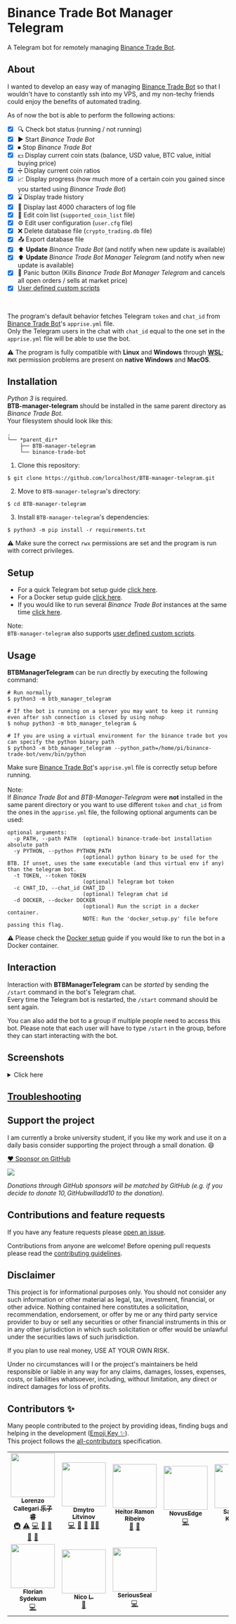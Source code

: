 # Binance Trade Bot Manager Telegram

A Telegram bot for remotely managing [Binance Trade Bot].

## About

I wanted to develop an easy way of managing [Binance Trade Bot] so that I wouldn't have to constantly ssh into my VPS, and my non-techy friends could enjoy the benefits of automated trading.

As of now the bot is able to perform the following actions:

- [x] 🔍 Check bot status (running / not running)
- [x] ▶ Start _Binance Trade Bot_
- [x] ⏹ Stop _Binance Trade Bot_
- [x] 💵 Display current coin stats (balance, USD value, BTC value, initial buying price)
- [x] ➗ Display current coin ratios
- [x] 📈 Display progress (how much more of a certain coin you gained since you started using _Binance Trade Bot_)
- [x] ⌛ Display trade history
- [x] 📜 Display last 4000 characters of log file
- [x] 👛 Edit coin list (`supported_coin_list` file)
- [x] ⚙ Edit user configuration (`user.cfg` file)
- [x] ❌ Delete database file (`crypto_trading.db` file)
- [x] 📤 Export database file
- [x] ⬆ **Update** _Binance Trade Bot_ (and notify when new update is available)
- [x] ⬆ **Update** _Binance Trade Bot Manager Telegram_ (and notify when new update is available)
- [x] 🚨 Panic button (Kills _Binance Trade Bot Manager Telegram_ and cancels all open orders / sells at market price)
- [x] [User defined custom scripts](./docs/custom-scripts.md)

</br>

The program's default behavior fetches Telegram `token` and `chat_id` from [Binance Trade Bot]'s `apprise.yml` file.  
Only the Telegram users in the chat with `chat_id` equal to the one set in the `apprise.yml` file will be able to use the bot.

⚠ The program is fully compatible with **Linux** and **Windows** through **[WSL]**;  
`RWX` permission problems are present on **native Windows** and **MacOS**.

## Installation

_Python 3_ is required.  
**BTB-manager-telegram** should be installed in the same parent directory as _Binance Trade Bot_.  
Your filesystem should look like this:

```
.
└── *parent_dir*
    ├── BTB-manager-telegram
    └── binance-trade-bot
```

1. Clone this repository:

```console
$ git clone https://github.com/lorcalhost/BTB-manager-telegram.git
```

2. Move to `BTB-manager-telegram`'s directory:

```console
$ cd BTB-manager-telegram
```

3. Install `BTB-manager-telegram`'s dependencies:

```console
$ python3 -m pip install -r requirements.txt
```

⚠ Make sure the correct `rwx` permissions are set and the program is run with correct privileges.

## Setup

- For a quick Telegram bot setup guide [click here](./docs/telegram-setup.md).
- For a Docker setup guide [click here](./docs/docker-setup.md).
- If you would like to run several _Binance Trade Bot_ instances at the same time [click here](./docs/multiple-bots.md).

Note:  
`BTB-manager-telegram` also supports [user defined custom scripts](./docs/custom-scripts.md).

## Usage

**BTBManagerTelegram** can be run directly by executing the following command:

```console
# Run normally
$ python3 -m btb_manager_telegram

# If the bot is running on a server you may want to keep it running even after ssh connection is closed by using nohup
$ nohup python3 -m btb_manager_telegram &

# If you are using a virtual environment for the binance trade bot you can specify the python binary path
$ python3 -m btb_manager_telegram --python_path=/home/pi/binance-trade-bot/venv/bin/python
```

Make sure [Binance Trade Bot]'s `apprise.yml` file is correctly setup before running.  
</br>
Note:  
If _Binance Trade Bot_ and _BTB-Manager-Telegram_ were **not** installed in the same parent directory or you want to use different `token` and `chat_id` from the ones in the `apprise.yml` file, the following optional arguments can be used:

```console
optional arguments:
  -p PATH, --path PATH  (optional) binance-trade-bot installation absolute path
  -y PYTHON, --python PYTHON_PATH
                        (optional) python binary to be used for the BTB. If unset, uses the same executable (and thus virtual env if any) than the telegram bot.
  -t TOKEN, --token TOKEN
                        (optional) Telegram bot token
  -c CHAT_ID, --chat_id CHAT_ID
                        (optional) Telegram chat id
  -d DOCKER, --docker DOCKER
                        (optional) Run the script in a docker container.
                        NOTE: Run the 'docker_setup.py' file before passing this flag.
```

⚠ Please check the [Docker setup] guide if you would like to run the bot in a Docker container.

## Interaction

Interaction with **BTBManagerTelegram** can be _started_ by sending the `/start` command in the bot's Telegram chat.  
Every time the Telegram bot is restarted, the `/start` command should be sent again.

You can also add the bot to a group if multiple people need to access this bot. Please note that each user will have to type `/start` in the group, before they can start interacting with the bot.

## Screenshots

<details><summary>Click here</summary>

<p align="center">
  	<img height="20%" width="20%" src="https://i.imgur.com/9JUN2G7.jpg" />&nbsp;&nbsp;&nbsp;&nbsp;
    <img height="20%" width="20%" src="https://i.imgur.com/FBSNURs.jpg" />&nbsp;&nbsp;&nbsp;&nbsp;
    <img height="20%" width="20%" src="https://i.imgur.com/UKyREe9.jpg" />
</p>
</details>

## [Troubleshooting]

## Support the project

I am currently a broke university student, if you like my work and use it on a daily basis consider supporting the project through a small donation. :smile:

[:heart: Sponsor on GitHub](https://github.com/sponsors/lorcalhost)

<a href="https://www.buymeacoffee.com/lorcalhost">
  <img src="https://img.buymeacoffee.com/button-api/?text=Buy me a beer&emoji=🍺&slug=lorcalhost&button_colour=FFDD00&font_colour=000000&font_family=Lato&outline_colour=000000&coffee_colour=ffffff">
</a>

_Donations through GitHub sponsors will be matched by GitHub (e.g. if you decide to donate 10$, GitHub will add 10$ to the donation)._

## Contributions and feature requests

If you have any feature requests please [open an issue].

Contributions from anyone are welcome! Before opening pull requests please read the [contributing guidelines].

## Disclaimer

This project is for informational purposes only. You should not consider any
such information or other material as legal, tax, investment, financial, or
other advice. Nothing contained here constitutes a solicitation, recommendation,
endorsement, or offer by me or any third party service provider to buy or sell
any securities or other financial instruments in this or in any other
jurisdiction in which such solicitation or offer would be unlawful under the
securities laws of such jurisdiction.

If you plan to use real money, USE AT YOUR OWN RISK.

Under no circumstances will I or the project's maintainers be held responsible or liable in any way for any claims,
damages, losses, expenses, costs, or liabilities whatsoever, including, without limitation, any direct or indirect
damages for loss of profits.

## Contributors ✨

Many people contributed to the project by providing ideas, finding bugs and helping in the development ([Emoji Key ✨](https://allcontributors.org/docs/en/emoji-key)).  
This project follows the [all-contributors] specification.

<!-- ALL-CONTRIBUTORS-LIST:START - Do not remove or modify this section -->
<!-- prettier-ignore-start -->
<!-- markdownlint-disable -->
<table>
  <tr>
    <td align="center"><a href="https://lorcalhost.com"><img src="https://avatars.githubusercontent.com/u/9640455?v=4?s=100" width="100px;" alt=""/><br /><sub><b>Lorenzo Callegari 乐子睿</b></sub></a><br /><a href="#infra-lorcalhost" title="Infrastructure (Hosting, Build-Tools, etc)">🚇</a> <a href="https://github.com/lorcalhost/BTB-manager-telegram/commits?author=lorcalhost" title="Tests">⚠️</a> <a href="https://github.com/lorcalhost/BTB-manager-telegram/commits?author=lorcalhost" title="Code">💻</a> <a href="https://github.com/lorcalhost/BTB-manager-telegram/commits?author=lorcalhost" title="Documentation">📖</a> <a href="#maintenance-lorcalhost" title="Maintenance">🚧</a> <a href="https://github.com/lorcalhost/BTB-manager-telegram/issues?q=author%3Alorcalhost" title="Bug reports">🐛</a> <a href="#ideas-lorcalhost" title="Ideas, Planning, & Feedback">🤔</a></td>
    <td align="center"><a href="https://DmytroLitvinov.com"><img src="https://avatars.githubusercontent.com/u/16066485?v=4?s=100" width="100px;" alt=""/><br /><sub><b>Dmytro Litvinov</b></sub></a><br /><a href="https://github.com/lorcalhost/BTB-manager-telegram/commits?author=DmytroLitvinov" title="Code">💻</a> <a href="#ideas-DmytroLitvinov" title="Ideas, Planning, & Feedback">🤔</a> <a href="#maintenance-DmytroLitvinov" title="Maintenance">🚧</a> <a href="#mentoring-DmytroLitvinov" title="Mentoring">🧑‍🏫</a></td>
    <td align="center"><a href="http://heitorramon.com"><img src="https://avatars.githubusercontent.com/u/1626923?v=4?s=100" width="100px;" alt=""/><br /><sub><b>Heitor Ramon Ribeiro</b></sub></a><br /><a href="#ideas-bloodf" title="Ideas, Planning, & Feedback">🤔</a> <a href="#design-bloodf" title="Design">🎨</a></td>
    <td align="center"><a href="https://github.com/NovusEdge"><img src="https://avatars.githubusercontent.com/u/68768969?v=4?s=100" width="100px;" alt=""/><br /><sub><b>NovusEdge</b></sub></a><br /><a href="https://github.com/lorcalhost/BTB-manager-telegram/commits?author=NovusEdge" title="Code">💻</a></td>
    <td align="center"><a href="https://github.com/pwnfoo"><img src="https://avatars.githubusercontent.com/u/9546091?v=4?s=100" width="100px;" alt=""/><br /><sub><b>Sachin S. Kamath</b></sub></a><br /><a href="#ideas-pwnfoo" title="Ideas, Planning, & Feedback">🤔</a> <a href="https://github.com/lorcalhost/BTB-manager-telegram/commits?author=pwnfoo" title="Documentation">📖</a></td>
    <td align="center"><a href="https://github.com/kydrenw"><img src="https://avatars.githubusercontent.com/u/4505155?v=4?s=100" width="100px;" alt=""/><br /><sub><b>Hoang Dinh</b></sub></a><br /><a href="https://github.com/lorcalhost/BTB-manager-telegram/issues?q=author%3Akydrenw" title="Bug reports">🐛</a></td>
    <td align="center"><a href="https://github.com/idkravitz"><img src="https://avatars.githubusercontent.com/u/200144?v=4?s=100" width="100px;" alt=""/><br /><sub><b>Dmitry Kravtsov</b></sub></a><br /><a href="#ideas-idkravitz" title="Ideas, Planning, & Feedback">🤔</a> <a href="https://github.com/lorcalhost/BTB-manager-telegram/commits?author=idkravitz" title="Code">💻</a></td>
  </tr>
  <tr>
    <td align="center"><a href="https://github.com/sydekumf"><img src="https://avatars.githubusercontent.com/u/3983052?v=4?s=100" width="100px;" alt=""/><br /><sub><b>Florian Sydekum</b></sub></a><br /><a href="https://github.com/lorcalhost/BTB-manager-telegram/commits?author=sydekumf" title="Code">💻</a></td>
    <td align="center"><a href="https://github.com/tntwist"><img src="https://avatars.githubusercontent.com/u/6589385?v=4?s=100" width="100px;" alt=""/><br /><sub><b>Nico L.</b></sub></a><br /><a href="https://github.com/lorcalhost/BTB-manager-telegram/issues?q=author%3Atntwist" title="Bug reports">🐛</a></td>
    <td align="center"><a href="https://github.com/SeriousSeal"><img src="https://avatars.githubusercontent.com/u/57253532?v=4?s=100" width="100px;" alt=""/><br /><sub><b>SeriousSeal</b></sub></a><br /><a href="https://github.com/lorcalhost/BTB-manager-telegram/commits?author=SeriousSeal" title="Code">💻</a></td>
  </tr>
</table>

<!-- markdownlint-restore -->
<!-- prettier-ignore-end -->

<!-- ALL-CONTRIBUTORS-LIST:END -->

[binance trade bot]: https://github.com/edeng23/binance-trade-bot
[wsl]: https://docs.microsoft.com/en-us/windows/wsl/install-win10
[troubleshooting]: ./docs/troubleshooting.md
[docker setup]: ./docs/docker-setup.md
[open an issue]: https://github.com/lorcalhost/BTB-manager-telegram/issues/new
[contributing guidelines]: ./CONTRIBUTING.md
[all-contributors]: https://github.com/all-contributors/all-contributors
